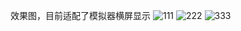 效果图，目前适配了模拟器横屏显示
![111](https://github.com/jintaox/VipManagerProject/assets/23420352/57a43bd4-c1d3-4e1b-bbf6-6c76698b5989)
![222](https://github.com/jintaox/VipManagerProject/assets/23420352/c495872e-cc36-4db9-b613-a32d0d140a24)
![333](https://github.com/jintaox/VipManagerProject/assets/23420352/a3559689-4edb-4c40-bc98-51308534ff31)

